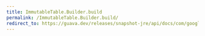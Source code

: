 ```yaml
---
title: ImmutableTable.Builder.build
permalink: /ImmutableTable.Builder.build/
redirect_to: https://guava.dev/releases/snapshot-jre/api/docs/com/google/common/collect/ImmutableTable.Builder.html#build--
---
```

